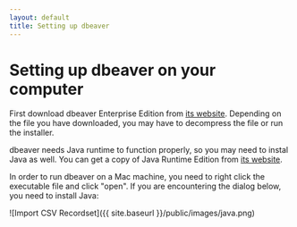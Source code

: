```yaml
---
layout: default
title: Setting up dbeaver
---
```

# Setting up dbeaver on your computer

First download dbeaver Enterprise Edition from [its website](http://dbeaver.jkiss.org/download/). Depending on the file you have downloaded, you may have to decompress the file or run the installer.

dbeaver needs Java runtime to function properly, so you may need to instal Java as well. You can get
 a copy of Java Runtime Edition from [its website](http://java.com/en/download/mac_download.jsp?locale=en).

In order to run dbeaver on a Mac machine, you need to right click the executable file and click "open". If you are encountering the dialog below, you need to install Java:

![Import CSV Recordset]({{ site.baseurl }}/public/images/java.png)
